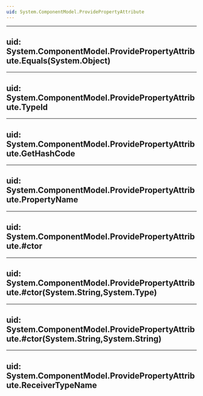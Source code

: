```yaml
---
uid: System.ComponentModel.ProvidePropertyAttribute
---
```


---
uid: System.ComponentModel.ProvidePropertyAttribute.Equals(System.Object)
---

---
uid: System.ComponentModel.ProvidePropertyAttribute.TypeId
---

---
uid: System.ComponentModel.ProvidePropertyAttribute.GetHashCode
---

---
uid: System.ComponentModel.ProvidePropertyAttribute.PropertyName
---

---
uid: System.ComponentModel.ProvidePropertyAttribute.#ctor
---

---
uid: System.ComponentModel.ProvidePropertyAttribute.#ctor(System.String,System.Type)
---

---
uid: System.ComponentModel.ProvidePropertyAttribute.#ctor(System.String,System.String)
---

---
uid: System.ComponentModel.ProvidePropertyAttribute.ReceiverTypeName
---
